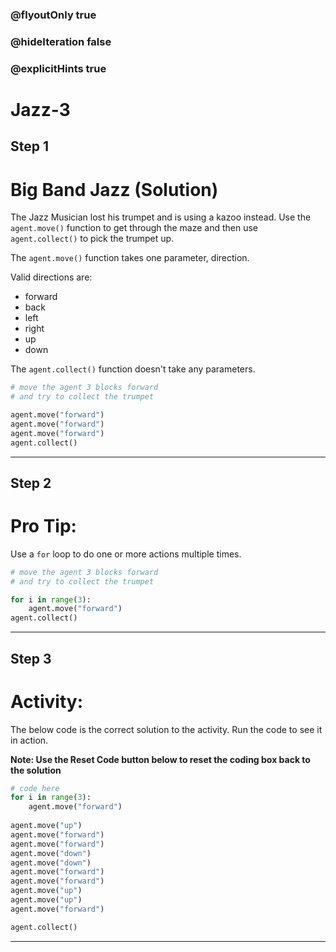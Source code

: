 ### @flyoutOnly true
### @hideIteration false
### @explicitHints true

# Jazz-3

## Step 1
# Big Band Jazz (Solution)

The Jazz Musician lost his trumpet and is using a kazoo instead. Use the `agent.move()` function to get through the maze and then use `agent.collect()` to pick the trumpet up.

The `agent.move()` function takes one parameter, direction.

Valid directions are: 
- forward
- back
- left
- right
- up
- down

The `agent.collect()` function doesn't take any parameters.

```python
# move the agent 3 blocks forward
# and try to collect the trumpet

agent.move("forward")
agent.move("forward")
agent.move("forward")
agent.collect()
```

---

## Step 2
# Pro Tip:

Use a `for` loop to do one or more actions multiple times.

```python
# move the agent 3 blocks forward
# and try to collect the trumpet

for i in range(3):
    agent.move("forward")
agent.collect()
```

---

## Step 3
# Activity:

The below code is the correct solution to the activity. Run the code to see it in action.

**Note: Use the Reset Code button below to reset the coding box back to the solution**

```python
# code here
for i in range(3):
    agent.move("forward")
    
agent.move("up")
agent.move("forward")
agent.move("forward")
agent.move("down")
agent.move("down")
agent.move("forward")
agent.move("forward")
agent.move("up")
agent.move("up")
agent.move("forward")

agent.collect()
```

---

